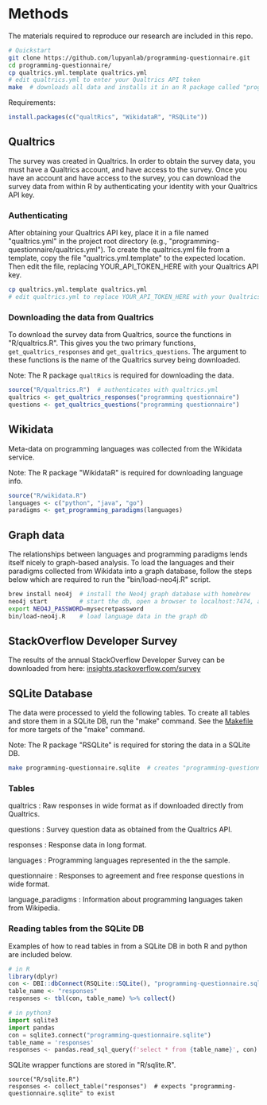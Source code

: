 # Methods

The materials required to reproduce our research are included in this repo.

```bash
# Quickstart
git clone https://github.com/lupyanlab/programming-questionnaire.git
cd programming-questionnaire/
cp qualtrics.yml.template qualtrics.yml
# edit qualtrics.yml to enter your Qualtrics API token
make  # downloads all data and installs it in an R package called "programmingquestionnaire"
```

Requirements:

```R
install.packages(c("qualtRics", "WikidataR", "RSQLite"))
```

## Qualtrics

The survey was created in Qualtrics. In order to obtain the survey data, you
must have a Qualtrics account, and have access to the survey. Once you have
an account and have access to the survey, you can download the survey data
from within R by authenticating your identity with your Qualtrics API key.

### Authenticating

After obtaining your Qualtrics API key, place it in a file named "qualtrics.yml"
in the project root directory (e.g., "programming-questionnaire/qualtrics.yml").
To create the qualtrics.yml file from a template, copy the file "qualtrics.yml.template"
to the expected location. Then edit the file, replacing YOUR_API_TOKEN_HERE
with your Qualtrics API key.

```bash
cp qualtrics.yml.template qualtrics.yml
# edit qualtrics.yml to replace YOUR_API_TOKEN_HERE with your Qualtrics API token.
```

### Downloading the data from Qualtrics

To download the survey data from Qualtrics, source the functions in
"R/qualtrics.R". This gives you the two primary functions,
`get_qualtrics_responses` and `get_qualtrics_questions`. The argument
to these functions is the name of the Qualtrics survey being downloaded.

Note: The R package `qualtRics` is required for downloading the data.

```R
source("R/qualtrics.R")  # authenticates with qualtrics.yml
qualtrics <- get_qualtrics_responses("programming questionnaire")
questions <- get_qualtrics_questions("programming questionnaire")
```

## Wikidata

Meta-data on programming languages was collected from the Wikidata service.

Note: The R package "WikidataR" is required for downloading language info.

```R
source("R/wikidata.R")
languages <- c("python", "java", "go")
paradigms <- get_programming_paradigms(languages)
```

## Graph data

The relationships between languages and programming paradigms lends itself
nicely to graph-based analysis. To load the languages and their paradigms
collected from Wikidata into a graph database, follow the steps below which
are required to run the "bin/load-neo4j.R" script.

```bash
brew install neo4j  # install the Neo4j graph database with homebrew
neo4j start         # start the db, open a browser to localhost:7474, and set a password
export NEO4J_PASSWORD=mysecretpassword
bin/load-neo4j.R    # load language data in the graph db
```

## StackOverflow Developer Survey

The results of the annual StackOverflow Developer Survey
can be downloaded from here:
[insights.stackoverflow.com/survey](https://insights.stackoverflow.com/survey)

## SQLite Database

The data were processed to yield the following tables. To create all tables and
store them in a SQLite DB, run the "make" command. See the
[Makefile](./Makefile) for more targets of the "make" command.

Note: The R package "RSQLite" is required for storing the data in a SQLite DB.

```bash
make programming-questionnaire.sqlite  # creates "programming-questionnaire.sqlite" with all tables
```

### Tables

qualtrics
: Raw responses in wide format as if downloaded directly from Qualtrics.

questions
: Survey question data as obtained from the Qualtrics API.

responses
: Response data in long format.

languages
: Programming languages represented in the the sample.

questionnaire
: Responses to agreement and free response questions in wide format.

language_paradigms
: Information about programming languages taken from Wikipedia.

### Reading tables from the SQLite DB

Examples of how to read tables in from a SQLite DB in both R and python are included
below.

```R
# in R
library(dplyr)
con <- DBI::dbConnect(RSQLite::SQLite(), "programming-questionnaire.sqlite")
table_name <- "responses"
responses <- tbl(con, table_name) %>% collect()
```

```python
# in python3
import sqlite3
import pandas
con = sqlite3.connect("programming-questionnaire.sqlite")
table_name = 'responses'
responses <- pandas.read_sql_query(f'select * from {table_name}', con)
```

SQLite wrapper functions are stored in "R/sqlite.R".

```
source("R/sqlite.R")
responses <- collect_table("responses")  # expects "programming-questionnaire.sqlite" to exist
```
